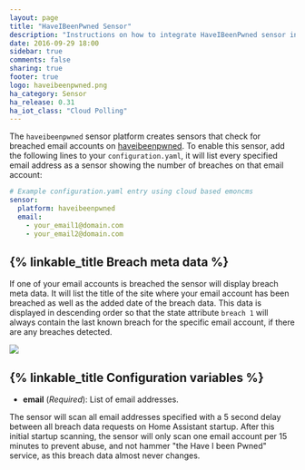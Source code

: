 ```yaml
---
layout: page
title: "HaveIBeenPwned Sensor"
description: "Instructions on how to integrate HaveIBeenPwned sensor into Home Assistant."
date: 2016-09-29 18:00
sidebar: true
comments: false
sharing: true
footer: true
logo: haveibeenpwned.png
ha_category: Sensor
ha_release: 0.31
ha_iot_class: "Cloud Polling"
---
```


The `haveibeenpwned` sensor platform creates sensors that check for breached email accounts on [haveibeenpwned](https://haveibeenpwned.com).
To enable this sensor, add the following lines to your `configuration.yaml`, it will list every specified email address as a sensor showing
the number of breaches on that email account:

```yaml
# Example configuration.yaml entry using cloud based emoncms
sensor:
  platform: haveibeenpwned
  email: 
    - your_email1@domain.com
    - your_email2@domain.com
```

## {% linkable_title Breach meta data %}

If one of your email accounts is breached the sensor will display breach meta data. It will list the title of the site where your email
account has been breached as well as the added date of the breach data. This data is displayed in descending order so that the state attribute
`breach 1` will always contain the last known breach for the specific email account, if there are any breaches detected.

<p class='img'>
  <img src='/images/components/haveibeenpwned/sensor.png' />
</p>

## {% linkable_title Configuration variables %}

- **email** (*Required*): List of email addresses.

<p class='note warning'>
  The sensor will scan all email addresses specified with a 5 second delay between all breach data requests on Home Assistant startup.
  After this initial startup scanning, the sensor will only scan one email account per 15 minutes to prevent abuse, and not hammer "the
  Have I been Pwned" service, as this breach data almost never changes.
</p>

